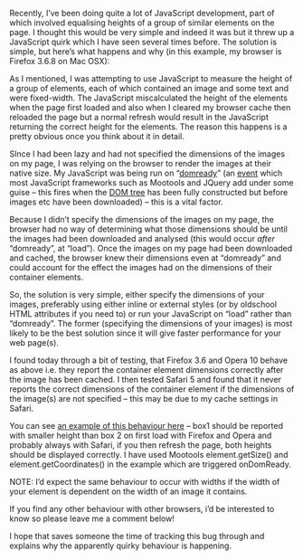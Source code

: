 <p>Recently, I&#8217;ve been doing quite a lot of JavaScript development, part of which involved equalising heights of a group of similar elements on the page. I thought this would be very simple and indeed it was but it threw up a JavaScript quirk which I have seen several times before. The solution is simple, but here&#8217;s what happens and why (in this example, my browser is Firefox 3.6.8 on Mac OSX):</p>
<p>As I mentioned, I was attempting to use JavaScript to measure the height of a group of elements, each of which contained an image and some text and were fixed-width. The JavaScript miscalculated the height of the elements when the page first loaded and also when I cleared my browser cache then reloaded the page but a normal refresh would result in the JavaScript returning the correct height for the elements. The reason this happens is a pretty obvious once you think about it in detail.</p>
<p>SInce I had been lazy and had not specified the dimensions of the images on my page, I was relying on the browser to render the images at their native size. My JavaScript was being run on &#8220;<a href="http://mootools.net/docs/core/Utilities/DomReady" target="_blank">domready</a>&#8221; (an <a href="http://www.quirksmode.org/js/introevents.html" target="_blank">event</a> which most JavaScript frameworks such as Mootools and JQuery add under some guise &#8211; this fires when the <a href="http://en.wikipedia.org/wiki/Document_Object_Model" target="_blank">DOM tree</a> has been fully constructed but before images etc have been downloaded) &#8211; this is a vital factor.</p>
<p>Because I didn&#8217;t specify the dimensions of the images on my page, the browser had no way of determining what those dimensions should be until the images had been downloaded and analysed (this would occur <em>after</em> &#8220;domready&#8221;, at &#8220;load&#8221;). Once the images on my page had been downloaded and cached, the browser knew their dimensions even at &#8220;domready&#8221; and could account for the effect the images had on the dimensions of their container elements.</p>
<p>So, the solution is very simple, either specify the dimensions of your images, preferably using either inline or external styles (or by oldschool HTML attributes if you need to) or run your JavaScript on &#8220;load&#8221; rather than &#8220;domready&#8221;. The former (specifying the dimensions of your images) is most likely to be the best solution since it will give faster performance for your web page(s).</p>
<p>I found today through a bit of testing, that Firefox 3.6 and Opera 10 behave as above i.e. they report the container element dimensions correctly after the image has been cached. I then tested Safari 5 and found that it never reports the correct dimensions of the container element if the dimensions of the image(s) are not specified &#8211; this may be due to my cache settings in Safari.</p>
<p>You can see <a href="//thedotproduct.org/experiments/js_sizes/" target="_blank">an example of this behaviour here</a> &#8211; box1 should be reported with smaller height than box 2 on first load with Firefox and Opera and probably always with Safari, if you then refresh the page, both heights should be displayed correctly. I have used Mootools element.getSize() and element.getCoordinates() in the example which are triggered onDomReady.</p>
<p>NOTE: I&#8217;d expect the same behaviour to occur with widths if the width of your element is dependent on the width of an image it contains.</p>
<p>If you find any other behaviour with other browsers, i&#8217;d be interested to know so please leave me a comment below!</p>
<p>I hope that saves someone the time of tracking this bug through and explains why the apparently quirky behaviour is happening.</p>